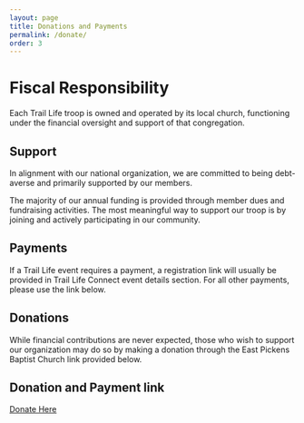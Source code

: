 ```yaml
---
layout: page
title: Donations and Payments
permalink: /donate/
order: 3
---
```

# Fiscal Responsibility

Each Trail Life troop is owned and operated by its local church, functioning under the financial oversight and support of that congregation.

## Support

In alignment with our national organization, we are committed to being debt-averse and primarily supported by our members.

The majority of our annual funding is provided through member dues and fundraising activities. The most meaningful way to support our troop is by joining and actively participating in our community.

## Payments

If a Trail Life event requires a payment, a registration link will usually be provided in Trail Life Connect event details section. For all other payments, please use the link below.

## Donations

While financial contributions are never expected, those who wish to support our organization may do so by making a donation through the East Pickens Baptist Church link provided below.

## Donation and Payment link

<a href="https://eastpickens.churchcenter.com/giving/to/next-gen-trail-life-fund?open-in-church-center-modal=true" data-church-center-modal>Donate Here</a>
